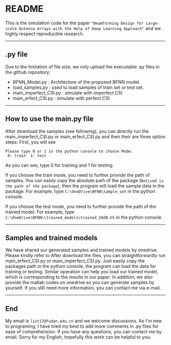README
===========================
This is the simulation code for the paper `"Beamforming Design for Large-scale Antenna Arrays with the Help of Deep Learning Approach"` and
we highly respect reproducible research. 


****
## .py file
Due to the limitation of file size, we only upload the executable .py files in the github repository:     
* BFNN_Model.py : Architecture of the proposed BFNN model.      
* load_samples.py : used to load samples of train set or test set.    
* main_imperfect_CSI.py : simulate with imperfect CSI    
* main_erfect_CSI.py : simulate with perfect CSI   

****
## How to use the main.py file
After download the samples (see following), you can directly run the main_imperfect_CSI.py or main_erfect_CSI.py and then 
their are three option steps:
First, you will see
```
Please type 0 or 1 in the python console to choose Mode: 
 0: train  1: test 
```
As you can see, type 0 for training and 1 for testing.

If you choose the train mode, you need to further provide the path of samples. You can easily copy the absolute path
of the package (`Noticed is the path of the package`), then the program will load the sample data in the package.
For example, type ```C:\OneDrive\BFNN\sample_set``` in the python console.

If you choose the test mode, you need to further provide the path of the trained model. For example, 
type ```C:\OneDrive\BFNN\\trained_models\trained_20dB.h5```  in the python console.


****
## Samples and trained models
We have shared our generated samples and trained models by onedrive. Please kindly refer to 
After download the files, you can straightforwardly run main_erfect_CSI.py or main_imperfect_CSI.py.
Just easily copy the packages path in the python console, the program can load the data for training or testing.
Similar operation can help you load our trained model, which is corresponding to the results in our paper.
In addition, we also provide the matlab codes on onedrive so you can generate samples by yourself. If you still need more 
information, you can contact me via e-mail.
****
## End
My email is `lint17@fudan.edu.cn` and we  welcome discussions. As I'm new to programing, I have tried my best to 
add more comments in .py files for ease of comprehension. If you have any questions, you can contact me by email.
Sorry for my English, hopefully this work can be helpful to you.
